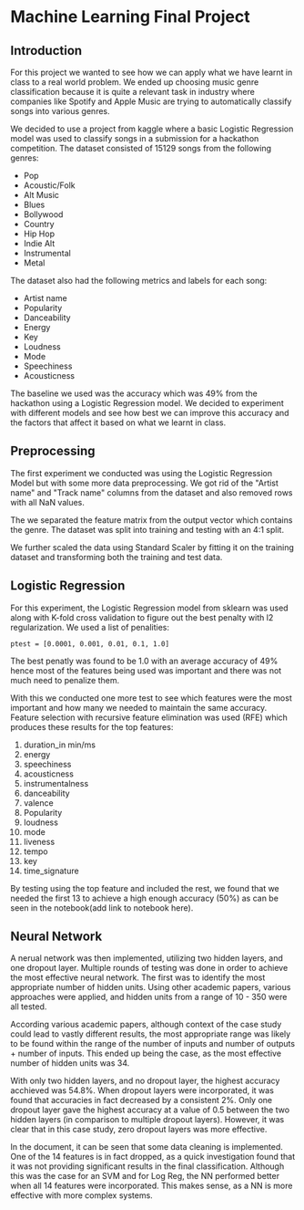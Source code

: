 # Machine Learning Final Project

## Introduction

For this project we wanted to see how we can apply what we have learnt in class to a real world problem.
We ended up choosing music genre classification because it is quite a relevant task in industry where companies like Spotify and Apple Music are trying to automatically classify songs into various genres.

We decided to use a project from kaggle where a basic Logistic Regression model was used to classify songs in a submission for a hackathon competition. The dataset consisted of 15129 songs from the following genres:

-   Pop
-   Acoustic/Folk
-   Alt Music
-   Blues
-   Bollywood
-   Country
-   Hip Hop
-   Indie Alt
-   Instrumental
-   Metal

The dataset also had the following metrics and labels for each song:

-   Artist name
-   Popularity
-   Danceability
-   Energy
-   Key
-   Loudness
-   Mode
-   Speechiness
-   Acousticness

The baseline we used was the accuracy which was 49% from the hackathon using a Logistic Regression model. We decided to experiment with different models and see how best we can improve this accuracy and the factors that affect it based on what we learnt in class.

## Preprocessing

The first experiment we conducted was using the Logistic Regression Model but with some more data preprocessing. We got rid of the "Artist name" and "Track name" columns from the dataset and also removed rows with all NaN values.

The we separated the feature matrix from the output vector which contains the genre. The dataset was split into training and testing with an 4:1 split.

We further scaled the data using Standard Scaler by fitting it on the training dataset and transforming both the training and test data.

## Logistic Regression

For this experiment, the Logistic Regression model from sklearn was used along with K-fold cross validation to figure out the best penalty with l2 regularization. We used a list of penalities:

```
ptest = [0.0001, 0.001, 0.01, 0.1, 1.0]
```

The best penatly was found to be 1.0 with an average accuracy of 49% hence most of the features being used was important and there was not much need to penalize them.

With this we conducted one more test to see which features were the most important and how many we needed to maintain the same accuracy. Feature selection with recursive feature elimination was used (RFE) which produces these results for the top features:

1. duration_in min/ms
2. energy
3. speechiness
4. acousticness
5. instrumentalness
6. danceability
7. valence
8. Popularity
9. loudness
10. mode
11. liveness
12. tempo
13. key
14. time_signature

By testing using the top feature and included the rest, we found that we needed the first 13 to achieve a high enough accuracy (50%) as can be seen in the notebook(add link to notebook here).

## Neural Network

A nerual network was then implemented, utilizing two hidden layers, and one dropout layer. Multiple rounds of testing was done in order to achieve the most effective neural network. The first was to identify the most appropriate number of hidden units. Using other academic papers, various approaches were applied, and hidden units from a range of 10 - 350 were all tested.

According various academic papers, although context of the case study could lead to vastly different results, the most appropriate range was likely to be found within the range of the number of inputs and number of outputs + number of inputs. This ended up being the case, as the most effective number of hidden units was 34.

With only two hidden layers, and no dropout layer, the highest accuracy acchieved was 54.8%. When dropout layers were incorporated, it was found that accuracies in fact decreased by a consistent 2%. Only one dropout layer gave the highest accuracy at a value of 0.5 between the two hidden layers (in comparison to multiple dropout layers). However, it was clear that in this case study, zero dropout layers was more effective.

In the document, it can be seen that some data cleaning is implemented. One of the 14 features is in fact dropped, as a quick investigation found that it was not providing significant results in the final classification. Although this was the case for an SVM and for Log Reg, the NN performed better when all 14 features were incorporated. This makes sense, as a NN is more effective with more complex systems.
